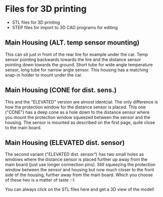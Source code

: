 # Files for 3D printing
- STL files for 3D printing
- STEP files for import to 3D CAD programs for editing

## Main Housing (ALT. temp sensor mounting)
This can sit just in front of the rear tire for example under the car. Temp sensor pointing backwards towards the tire and the distance sensor pointing down towards the ground. Short tube for wide angle temperature sensor, long tube for narrow angle sensor. This housing has a matching snap-in holder to mount under the car.

## Main Housing (CONE for dist. sens.)
This and the "ELEVATED" version are almost identcial. The only difference is how the protection window for the distance sensor is placed. This one ("CONE") has a deep cone as a hole down to the distance sensor where you mount the protection window squeezed between the sensor and the housing. The sensor is mounted as described on the first page, quite close to the main board.

## Main Housing (ELEVATED dist. sensor)
The second variant ("ELEVATED dist. sensor") has two small holes as windows where the distance sensor is placed further up away from the main board (just use longer connection pins). Still squeezing the protection window between the sensor and housing but now much closer to the front side of the housing, further away from the main board. Which you choose of these two is a matter of taste :-)
  
    
    
You can always click on the STL files here and get a 3D view of the model!

